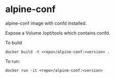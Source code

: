 alpine-conf
============

alpine-conf image with confd installed.

Expose a Volume /opt/tools which contains confd.

To build

```
docker build -t <repo>/alpine-conf:<version> .
```

To run:

```
docker run -it <repo>/alpine-conf:<version> 
```

